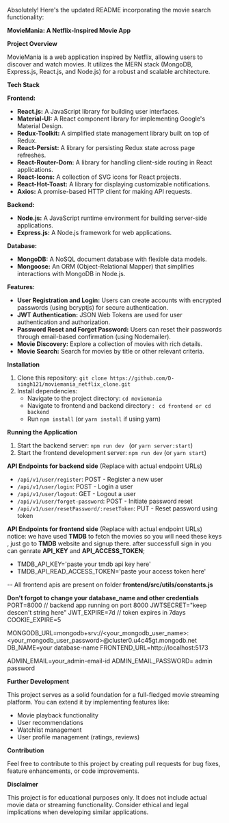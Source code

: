 Absolutely! Here's the updated README incorporating the movie search functionality:

**MovieMania: A Netflix-Inspired Movie App**

**Project Overview**

MovieMania is a web application inspired by Netflix, allowing users to discover and watch movies. It utilizes the MERN stack (MongoDB, Express.js, React.js, and Node.js) for a robust and scalable architecture.

**Tech Stack**

**Frontend:**

- **React.js:** A JavaScript library for building user interfaces.
- **Material-UI:** A React component library for implementing Google's Material Design.
- **Redux-Toolkit:** A simplified state management library built on top of Redux.
- **React-Persist:** A library for persisting Redux state across page refreshes.
- **React-Router-Dom:** A library for handling client-side routing in React applications.
- **React-Icons:** A collection of SVG icons for React projects.
- **React-Hot-Toast:** A library for displaying customizable notifications.
- **Axios:** A promise-based HTTP client for making API requests.

**Backend:**

- **Node.js:** A JavaScript runtime environment for building server-side applications.
- **Express.js:** A Node.js framework for web applications.

**Database:**

- **MongoDB:** A NoSQL document database with flexible data models.
- **Mongoose:** An ORM (Object-Relational Mapper) that simplifies interactions with MongoDB in Node.js.

**Features:**

- **User Registration and Login:** Users can create accounts with encrypted passwords (using bcryptjs) for secure authentication.
- **JWT Authentication:** JSON Web Tokens are used for user authentication and authorization.
- **Password Reset and Forget Password:** Users can reset their passwords through email-based confirmation (using Nodemailer).
- **Movie Discovery:** Explore a collection of movies with rich details.
- **Movie Search:** Search for movies by title or other relevant criteria.

**Installation**

1. Clone this repository: `git clone https://github.com/D-singh121/moviemania_netflix_clone.git`
2. Install dependencies:
   - Navigate to the project directory: `cd moviemania`
   - Navigate to frontend and backend directory : ` cd frontend or cd backend`
   - Run `npm install` (or `yarn install` if using yarn)

**Running the Application**

1. Start the backend server: `npm run dev ` (or `yarn server:start`)
2. Start the frontend development server: `npm run dev` (or `yarn start`)

**API Endpoints for backend side** (Replace with actual endpoint URLs)

- `/api/v1/user/register`: POST - Register a new user
- `/api/v1/user/login`: POST - Login a user
- `/api/v1/user/logout`: GET - Logout a user
- `/api/v1/user/forget-password`: POST - Initiate password reset
- `/api/v1/user/resetPassword/:resetToken`: PUT - Reset password using token


**API Endpoints for frontend side** (Replace with actual endpoint URLs)
notice: we have used **TMDB**  to fetch the movies so  you will need these keys , just go to **TMDB** website and signup there. after successfull sign in you can genrate **API_KEY** and **API_ACCESS_TOKEN**;
- TMDB_API_KEY='paste your tmdb api key here'
- TMDB_API_READ_ACCESS_TOKEN='paste your access token here'

-- All frontend apis are present on folder **frontend/src/utils/constants.js**


**Don't forgot to change your database_name and other credentials**
PORT=8000   // backend app running on port 8000 
JWTSECRET="keep descen't string here"
JWT_EXPIRE=7d  // token expires in 7days
COOKIE_EXPIRE=5

MONGODB_URL=mongodb+srv://<your_mongodb_user_name>:<your_mongodb_user_password>@cluster0.u4c45gt.mongodb.net
DB_NAME=your database-name
FRONTEND_URL=http://localhost:5173   

ADMIN_EMAIL=your_admin-email-id
ADMIN_EMAIL_PASSWORD= admin password


**Further Development**

This project serves as a solid foundation for a full-fledged movie streaming platform. You can extend it by implementing features like:

- Movie playback functionality
- User recommendations
- Watchlist management
- User profile management (ratings, reviews)

**Contribution**

Feel free to contribute to this project by creating pull requests for bug fixes, feature enhancements, or code improvements.


**Disclaimer**

This project is for educational purposes only. It does not include actual movie data or streaming functionality. Consider ethical and legal implications when developing similar applications.